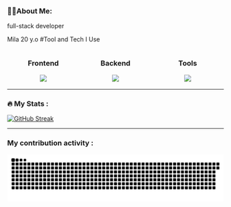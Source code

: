 
  


### 👩‍💻About Me: 
full-stack developer

Mila 20 y.o 
#Tool and Tech I Use

<div align="center">

<div style="display: flex; justify-content: space-around; width: 100%;">
  <div style="text-align: center; flex: 1;">
    <h3>Frontend</h3>
    <img src="https://skillicons.dev/icons?i=html,css,scss,js&perline=4">
  </div>
  <div style="text-align: center; flex: 1;">
    <h3>Backend</h3>
    <img src="https://skillicons.dev/icons?i=php,mysql,sqlite,go&perline=4">
  </div>
  <div style="text-align: center; flex: 1;">
    <h3>Tools</h3>
    <img src="https://skillicons.dev/icons?i=vscode,figma,ai,ps&perline=4">
  </div>
</div>

</div>



---
### :fire: My Stats :

[![GitHub Streak](https://github-readme-streak-stats.herokuapp.com?user=Deoships&theme=tokyonight&hide_border=true&border_radius=0&card_width=950)](https://git.io/streak-stats)

---
### My contribution activity :
![GitHub Snake SVG](https://github.com/Deoships/Deoships/blob/output/github-contribution-grid-snake-dark.svg)
